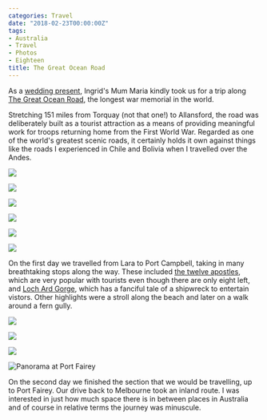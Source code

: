 ```yaml
---
categories: Travel
date: "2018-02-23T00:00:00Z"
tags:
- Australia
- Travel
- Photos
- Eighteen
title: The Great Ocean Road
---
```


As a [wedding present](articles/the-same-yet-different), Ingrid's Mum Maria kindly took us for a trip along [The Great Ocean Road](https://en.wikipedia.org/wiki/Great_Ocean_Road), the longest war memorial in the world.

Stretching 151 miles from Torquay (not that one!) to Allansford, the road was deliberately built as a tourist attraction as a means of providing meaningful work for troops returning home from the First World War. Regarded as one of the world's greatest scenic roads, it certainly holds it own against things like the roads I experienced in Chile and Bolivia when I travelled over the Andes.

![](/assets/images/great_ocean_road/great_ocean_road_01.jpg)

![](/assets/images/great_ocean_road/great_ocean_road_02.jpg)

![](/assets/images/great_ocean_road/great_ocean_road_03.jpg)

![](/assets/images/great_ocean_road/great_ocean_road_04.jpg)

![](/assets/images/great_ocean_road/great_ocean_road_05.jpg)

![](/assets/images/great_ocean_road/great_ocean_road_06.jpg)

On the first day we travelled from Lara to Port Campbell, taking in many breathtaking stops along the way. These included [the twelve apostles](https://en.wikipedia.org/wiki/The_Twelve_Apostles_(Victoria)), which are very popular with tourists even though there are only eight left, and [Loch Ard Gorge](https://en.wikipedia.org/wiki/Loch_Ard_Gorge), which has a fanciful tale of a shipwreck to entertain vistors. Other highlights were a stroll along the beach and later on a walk around a fern gully. 

![](/assets/images/great_ocean_road/great_ocean_road_07.jpg)

![](/assets/images/great_ocean_road/great_ocean_road_08.jpg)

![](/assets/images/great_ocean_road/great_ocean_road_09.jpg)

![Panorama at Port Fairey](/assets/images/great_ocean_road/great_ocean_road_10.jpg)

On the second day we finished the section that we would be travelling, up to Port Fairey. Our drive back to Melbourne took an inland route. I was interested in just how much space there is in between places in Australia and of course in relative terms the journey was minuscule. 